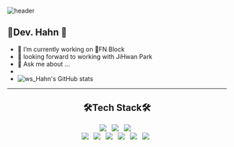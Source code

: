 ![header](https://capsule-render.vercel.app/api?type=waving&color=gradient&customColorList=0,2,3&height=300&section=header&text=Dev.Hahn&fontSize=80&rotate=180&fontAlignY=60)



## 🛴Dev. Hahn 👋

- 🔭 I’m currently working on 🌁FN Block
- 🤔 looking forward to working with JiHwan Park
- 💬 Ask me about ... 
- 
- ![ws_Hahn's GitHub stats](https://github-readme-stats.vercel.app/api?username=WonSeokHahn&show_icons=true&theme=radical)  

---

## <center>🛠Tech Stack🛠</center>



<center>
    <img src="https://img.shields.io/badge/Angular-DD0031?style=flat&logo=Angular&logoColor=white"/>&nbsp;&nbsp;
	<img src="https://img.shields.io/badge/TypeScript-3178C6?style=flat&logo=TypeScript&logoColor=white"/>&nbsp;&nbsp;
    <img src="https://img.shields.io/badge/MSSQL-CC2927?style=flat-square&logo=Microsoft SQL Server&logoColor=white"/>&nbsp;&nbsp;
<br>
	<img src="https://img.shields.io/badge/JavaScript-F7DF1E?style=flat-square&logo=javaScript&logoColor=white"/>&nbsp;&nbsp;
    <img src="https://img.shields.io/badge/Spring-6DB33F?style=flat-square&logo=Spring&logoColor=white"/>&nbsp;&nbsp;
    <img src="https://img.shields.io/badge/Java-007396?style=flat&logo=OpenJDK&logoColor=white"/>&nbsp;&nbsp;
    <img src="https://img.shields.io/badge/HTML-E34F26?style=flat&logo=HTML5&logoColor=white"/>&nbsp;&nbsp;
    <img src="https://img.shields.io/badge/CSS-1572B6?style=flat&logo=CSS3&logoColor=white"/>&nbsp;&nbsp;
    <img src="https://img.shields.io/badge/Oracle-F80000?style=flat&logo=Oracle&logoColor=white"/>&nbsp;&nbsp;
    
</center>






<!--
**WonseokHahn/WonseokHahn** is a ✨ _special_ ✨ repository because its `README.md` (this file) appears on your GitHub profile.

Here are some ideas to get you started:

- 🔭 I’m currently working on ...
- 🌱 I’m currently learning ...
- 👯 I’m looking to collaborate on ...
- 🤔 I’m looking for help with ...
- 💬 Ask me about ...
- 📫 How to reach me: ...
- 😄 Pronouns: ...
- ⚡ Fun fact: ...
-->
